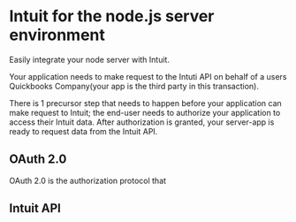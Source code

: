 # Intuit for the node.js server environment

Easily integrate your node server with Intuit.

Your application needs to make request to the Intuti API on behalf of a users Quickbooks Company(your app is the third party in this transaction).

There is 1 precursor step that needs to happen before your application can make request to Intuit; the end-user needs to authorize your application to access their Intuit data. After authorization is granted, your server-app is ready to request data from the Intuit API.

## OAuth 2.0

OAuth 2.0 is the authorization protocol that 

## Intuit API

